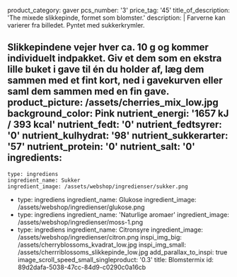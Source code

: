 product_category: gaver
pcs_number: '3'
price_tag: '45'
title_of_description: 'The mixede slikkepinde, formet som blomster.'
description: |
  Farverne kan varierer fra billedet. Pyntet med sukkerkrymler.
  
  Slikkepindene vejer hver ca. 10 g og kommer individuelt indpakket. Giv et dem som en ekstra lille buket  i gave til én du holder af, læg dem sammen med et fint kort, ned i gavekurven eller saml dem sammen med en fin gave.
product_picture: /assets/cherries_mix_low.jpg
background_color: Pink
nutrient_energi: '1657 kJ / 393 kcal'
nutrient_fedt: '0'
nutrient_fedtsyrer: '0'
nutrient_kulhydrat: '98'
nutrient_sukkerarter: '57'
nutrient_protein: '0'
nutrient_salt: '0'
ingredients:
  -
    type: ingrediens
    ingredient_name: Sukker
    ingredient_image: /assets/webshop/ingredienser/sukker.png
  -
    type: ingrediens
    ingredient_name: Glukose
    ingredient_image: /assets/webshop/ingredienser/glukose.png
  -
    type: ingrediens
    ingredient_name: 'Naturlige aromaer'
    ingredient_image: /assets/webshop/ingredienser/moss-1.png
  -
    type: ingrediens
    ingredient_name: Citronsyre
    ingredient_image: /assets/webshop/ingredienser/citron.png
inspi_img_big: /assets/cherryblossoms_kvadrat_low.jpg
inspi_img_small: /assets/cherrriblossoms_slikkepinde_low.jpg
add_parallax_to_inspi: true
image_scroll_speed_small_singleproduct: '0.3'
title: Blomstermix
id: 89d2dafa-5038-47cc-84d9-c0290c0a16cb

